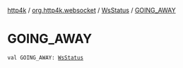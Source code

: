 [http4k](../../index.md) / [org.http4k.websocket](../index.md) / [WsStatus](index.md) / [GOING_AWAY](./-g-o-i-n-g_-a-w-a-y.md)

# GOING_AWAY

`val GOING_AWAY: `[`WsStatus`](index.md)